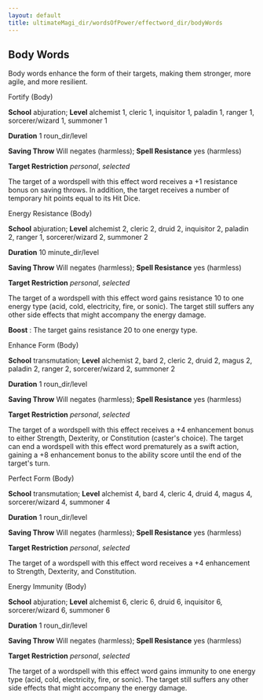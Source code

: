 ```yaml
---
layout: default
title: ultimateMagi_dir/wordsOfPower/effectword_dir/bodyWords
---
```

## Body Words

Body words enhance the form of their targets, making them stronger, more agile, and more resilient.

Fortify (Body)

**School** abjuration; **Level** alchemist 1, cleric 1, inquisitor 1, paladin 1, ranger 1, sorcerer/wizard 1, summoner 1

**Duration** 1 roun_dir/level

**Saving Throw** Will negates (harmless); **Spell Resistance** yes (harmless)

**Target Restriction** _personal_, _selected_

The target of a wordspell with this effect word receives a +1 resistance bonus on saving throws. In addition, the target receives a number of temporary hit points equal to its Hit Dice.

Energy Resistance (Body)

**School** abjuration; **Level** alchemist 2, cleric 2, druid 2, inquisitor 2, paladin 2, ranger 1, sorcerer/wizard 2, summoner 2

**Duration** 10 minute_dir/level

**Saving Throw** Will negates (harmless); **Spell Resistance** yes (harmless)

**Target Restriction** _personal_, _selected_

The target of a wordspell with this effect word gains resistance 10 to one energy type (acid, cold, electricity, fire, or sonic). The target still suffers any other side effects that might accompany the energy damage.

**Boost** : The target gains resistance 20 to one energy type.

Enhance Form (Body)

**School** transmutation; **Level** alchemist 2, bard 2, cleric 2, druid 2, magus 2, paladin 2, ranger 2, sorcerer/wizard 2, summoner 2

**Duration** 1 roun_dir/level

**Saving Throw** Will negates (harmless); **Spell Resistance** yes (harmless)

**Target Restriction** _personal_, _selected_

The target of a wordspell with this effect receives a +4 enhancement bonus to either Strength, Dexterity, or Constitution (caster's choice). The target can end a wordspell with this effect word prematurely as a swift action, gaining a +8 enhancement bonus to the ability score until the end of the target's turn.

Perfect Form (Body)

**School** transmutation; **Level** alchemist 4, bard 4, cleric 4, druid 4, magus 4, sorcerer/wizard 4, summoner 4

**Duration** 1 roun_dir/level

**Saving Throw** Will negates (harmless); **Spell Resistance** yes (harmless)

**Target Restriction** _personal_, _selected_

The target of a wordspell with this effect word receives a +4 enhancement to Strength, Dexterity, and Constitution.

Energy Immunity (Body)

**School** abjuration; **Level** alchemist 6, cleric 6, druid 6, inquisitor 6, sorcerer/wizard 6, summoner 6

**Duration** 1 roun_dir/level

**Saving Throw** Will negates (harmless); **Spell Resistance** yes (harmless)

**Target Restriction** _personal_, _selected_

The target of a wordspell with this effect word gains immunity to one energy type (acid, cold, electricity, fire, or sonic). The target still suffers any other side effects that might accompany the energy damage.

